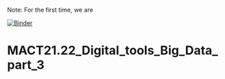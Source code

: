 Note: For the first time, we are

[![Binder](https://mybinder.org/badge_logo.svg)](https://mybinder.org/v2/gh/IaaC/MACT21.22_Digital_tools_Big_Data_part_3/dash)

# MACT21.22_Digital_tools_Big_Data_part_3
